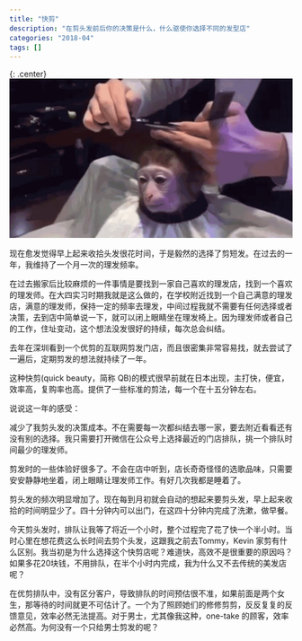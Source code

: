 ```yaml
---
title: "快剪"
description: "在剪头发前后你的决策是什么，什么驱使你选择不同的发型店"
categories: "2018-04"
tags: []
---
```

{: .center}
![](/assets/2018-04-10-monkey-hair-cut.jpg)

现在愈发觉得早上起来收拾头发很花时间，于是毅然的选择了剪短发。在过去的一年，我维持了一个月一次的理发频率。

在过去搬家后比较麻烦的一件事情是要找到一家自己喜欢的理发店，找到一个喜欢的理发师。在大四实习时期我就是这么做的，在学校附近找到一个自己满意的理发店，满意的理发师，保持一定的频率去理发，中间过程我就不需要有任何选择或者决策，去到店中简单说一下，就可以闭上眼睛坐在理发椅上。因为理发师或者自己的工作，住址变动，这个想法没发很好的持续，每次总会纠结。

去年在深圳看到一个优剪的互联网剪发门店，而且很密集非常容易找，就去尝试了一遍后，定期剪发的想法就持续了一年。

这种快剪(quick beauty，简称 QB)的模式很早前就在日本出现，主打快，便宜，效率高，复购率也高。提供了一些标准的剪法，每一个在十五分钟左右。

说说这一年的感受：

减少了我剪头发的决策成本。不在需要每一次都纠结去哪一家，要去附近看看还有没有别的选择。我只需要打开微信在公众号上选择最近的门店排队，挑一个排队时间最少的理发师。

剪发时的一些体验好很多了。不会在店中听到，店长奇奇怪怪的选歌品味，只需要安安静静地坐着，闭上眼睛让理发师工作。有好几次我都是睡着了。

剪头发的频次明显增加了。现在每到月初就会自动的想起来要剪头发，早上起来收拾的时间明显少了。四十分钟内可以出门，在这四十分钟内完成了洗漱，做早餐。

今天剪头发时，排队让我等了将近一个小时，整个过程完了花了快一个半小时。当时心里在想花费这么长时间去剪个头发，这跟我之前去Tommy，Kevin 家剪有什么区别。我当初是为什么选择这个快剪店呢？难道快，高效不是很重要的原因吗？如果多花20块钱，不用排队，在半个小时内完成，我为什么又不去传统的美发店呢？

在优剪排队中，没有区分客户，导致排队的时间预估很不准，如果前面是两个女生，那等待的时间就更不可估计了。一个为了照顾她们的修修剪剪，反反复复的反馈意见，效率必然无法提高。对于男士，尤其像我这种，one-take 的顾客，效率必然高。为何没有一个只给男士剪发的呢？